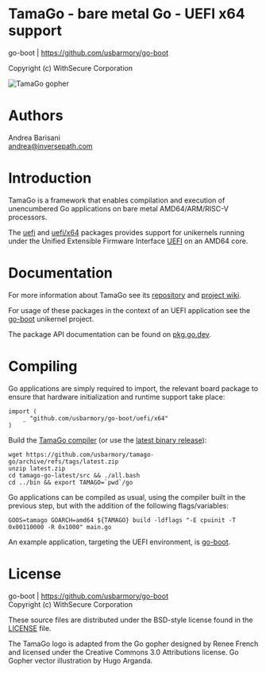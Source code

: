 TamaGo - bare metal Go - UEFI x64 support
=========================================

go-boot | https://github.com/usbarmory/go-boot  

Copyright (c) WithSecure Corporation  

![TamaGo gopher](https://github.com/usbarmory/tamago/wiki/images/tamago.svg?sanitize=true)

Authors
=======

Andrea Barisani  
andrea@inversepath.com  

Introduction
============

TamaGo is a framework that enables compilation and execution of unencumbered Go
applications on bare metal AMD64/ARM/RISC-V processors.

The [uefi](https://github.com/usbarmory/go-boot/tree/main/uefi) and
[uefi/x64](https://github.com/usbarmory/go-boot/tree/main/uefi/x64)
packages provides support for unikernels running under the Unified Extensible
Firmware Interface [UEFI](https://uefi.org/) on an AMD64 core.

Documentation
=============

For more information about TamaGo see its
[repository](https://github.com/usbarmory/tamago) and
[project wiki](https://github.com/usbarmory/tamago/wiki).

For usage of these packages in the context of an UEFI application see the
[go-boot](https://github.com/usbarmory/go-boot) unikernel project.

The package API documentation can be found on
[pkg.go.dev](https://pkg.go.dev/github.com/usbarmory/go-boot).

Compiling
=========

Go applications are simply required to import, the relevant board package to
ensure that hardware initialization and runtime support take place:

```golang
import (
	_ "github.com/usbarmory/go-boot/uefi/x64"
)
```

Build the [TamaGo compiler](https://github.com/usbarmory/tamago-go)
(or use the [latest binary release](https://github.com/usbarmory/tamago-go/releases/latest)):

```
wget https://github.com/usbarmory/tamago-go/archive/refs/tags/latest.zip
unzip latest.zip
cd tamago-go-latest/src && ./all.bash
cd ../bin && export TAMAGO=`pwd`/go
```

Go applications can be compiled as usual, using the compiler built in the
previous step, but with the addition of the following flags/variables:

```
GOOS=tamago GOARCH=amd64 ${TAMAGO} build -ldflags "-E cpuinit -T 0x00110000 -R 0x1000" main.go
```

An example application, targeting the UEFI environment,
is [go-boot](https://github.com/usbarmory/go-boot).

License
=======

go-boot | https://github.com/usbarmory/go-boot  
Copyright (c) WithSecure Corporation

These source files are distributed under the BSD-style license found in the
[LICENSE](https://github.com/usbarmory/go-boot/blob/main/LICENSE) file.

The TamaGo logo is adapted from the Go gopher designed by Renee French and
licensed under the Creative Commons 3.0 Attributions license. Go Gopher vector
illustration by Hugo Arganda.
